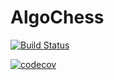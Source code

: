 # AlgoChess

[![Build Status](https://travis-ci.org/IngErnestoAlvarez/AlgoChess.svg?branch=master)](https://travis-ci.org/IngErnestoAlvarez/AlgoChess)

[![codecov](https://codecov.io/gh/IngErnestoAlvarez/AlgoChess/branch/entrega1/graph/badge.svg)](https://codecov.io/gh/IngErnestoAlvarez/AlgoChess)
